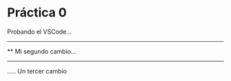  # Práctica 0


Probando el VSCode...

******************************
** Mi segundo cambio...
******************************
..... Un tercer cambio 